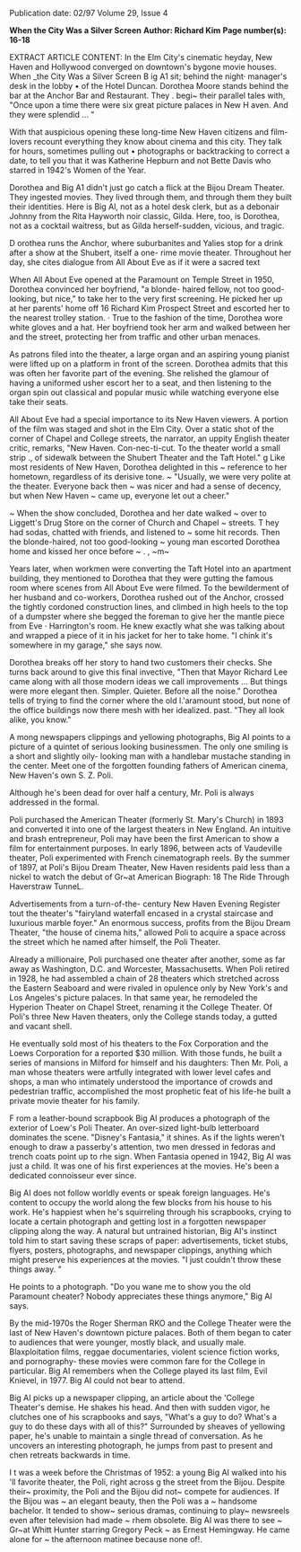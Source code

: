 Publication date: 02/97
Volume 29, Issue 4

**When the City Was a Silver Screen**
**Author: Richard Kim**
**Page number(s): 16-18**

EXTRACT ARTICLE CONTENT:
In the Elm City's cinematic heyday, New Haven and Hollywood 
converged on downtown's bygone movie houses. 
When _the City Was 
a Silver Screen 
B 
ig A1 sit; behind the night· manager's desk in the lobby 
• 
of the Hotel Duncan. Dorothea Moore stands behind 
the bar at the Anchor Bar and Restaurant. They . begi~ 
their parallel tales with, "Once upon a time there were 
six great picture palaces in New H aven. And they were 
splendid ... " 

With that auspicious opening these long-time New Haven 
citizens and film-lovers recount everything they know about 
cinema and this city. They talk for hours, sometimes pulling out 
• photographs or backtracking to correct a date, to tell you that it 
was Katherine Hepburn and not Bette Davis who starred in 
1942's Women of the Year. 

Dorothea and Big A1 didn't just go catch a flick at the Bijou 
Dream Theater. They ingested movies. They lived through them, 
and through them they built their identities. Here is Big Al, not 
as a hotel desk clerk, but as a debonair Johnny from the Rita 
Hayworth noir classic, Gilda. Here, too, is Dorothea, not as a 
cocktail waitress, but as Gilda herself-sudden, vicious, and 
tragic. 

D 
orothea runs the Anchor, where suburbanites and Yalies 
stop for a drink after a show at the Shubert, itself a one-
rime movie theater. Throughout her day, she cites 
dialogue from All About Eve as if it were a sacred text 

When All About Eve opened at the Paramount on Temple 
Street in 1950, Dorothea convinced her boyfriend, "a blonde-
haired fellow, not too good-looking, but nice," to take her to the 
very first screening. He picked her up at her parents' home off 
16 
Richard Kim 
Prospect Street and escorted her to the nearest trolley station. 
· True to the fashion of the time, Dorothea wore white gloves and 
a hat. Her boyfriend took her arm and walked between her and 
the street, protecting her from traffic and other urban menaces. 

As patrons filed into the theater, a large organ and an aspiring 
young pianist were lifted up on a platform in front of the screen. 
Dorothea admits that this was often her favorite part of the 
evening. She relished the glamour of having a uniformed usher 
escort her to a seat, and then listening to the organ spin out 
classical and popular music while watching everyone else take 
their seats. 

All About Eve had a special importance to its New Haven 
viewers. A portion of the film was staged and shot in the Elm 
City. Over a static shot of the corner of Chapel and College 
streets, the narrator, an uppity English theater critic, remarks, 
"New Haven. Con-nec-ti-cut. To the theater world a small strip ., 
of sidewalk between the Shubert Theater and the Taft Hotel." g 
Like most residents of New Haven, Dorothea delighted in this ~ 
reference to her hometown, regardless of its derisive tone. ~ 
"Usually, we were very polite at the theater. Everyone back then ~ 
was nicer and had a sense of decency, but when New Haven ~ 
came up, everyone let out a cheer." 

~ 
When the show concluded, Dorothea and her date walked ~ 
over to Liggett's Drug Store on the corner of Church and Chapel ~ 
streets. T hey had sodas, chatted with friends, and listened to ~ 
some hit records. Then the blonde-haired, not too good-looking ~ 
young man escorted Dorothea home and kissed her once before ~ 
. 
, 
~m~ 


Years later, when workmen were 
converting the Taft Hotel into an 
apartment building, they mentioned to 
Dorothea that they were gutting the 
famous room where scenes from All About 
Eve were filmed. To the bewilderment of 
her husband and co-workers, Dorothea 
rushed out of the Anchor, crossed the 
tightly cordoned construction lines, and 
climbed in high heels to the top of a 
dumpster where she begged the foreman 
to give her the mantle piece from Eve 
· Harrington's room. He knew exactly what 
she was talking about and wrapped a 
piece of it in his jacket for her to take 
home. "I chink it's somewhere in my 
garage," she says now. 

Dorothea breaks off her story to hand 
two customers their checks. She turns 
back around to give this final invective, 
"Then that Mayor Richard Lee came 
along with all those modern ideas we call 
improvements ... But things were more 
elegant then. Simpler. Quieter. Before all 
the noise." Dorothea tells of trying to 
find the corner where the old l.'aramount 
stood, but none of the office buildings 
now there mesh with her idealized. past. 
"They all look alike, you know." 

A
mong newspapers clippings and 
yellowing photographs, Big AI 
points to a picture of a quintet of 
serious looking businessmen. The only 
one smiling is a short and slightly oily-
looking man with a handlebar mustache 
standing in the center. Meet one of the 
forgotten founding fathers of American 
cinema, New Haven's own S. Z. Poli. 

Although he's been dead for over half a 
century, Mr. Poli is always addressed in 
the formal. 

Poli purchased the American Theater 
(formerly St. Mary's Church) in 1893 and 
converted it into one of the largest 
theaters in New England. An intuitive 
and brash entrepreneur, Poli may have 
been the first American to show a film for 
entertainment purposes. In early 1896, 
between acts of Vaudeville theater, Poli 
experimented with French cinematograph 
reels. By the summer of 1897, at Poli's 
Bijou Dream Theater, New Haven 
residents paid less than a nickel to watch 
the debut of Gr~at American Biograph: 
18 
The Ride Through Haverstraw TunneL. 

Advertisements from a turn-of-the-
century New Haven Evening Register tout 
the theater's "fairyland waterfall encased 
in a crystal staircase and luxurious marble 
foyer." An enormous success, profits from 
the Bijou Dream Theater, "the house of 
cinema hits," allowed Poli to acquire a 
space across the street which he named 
after himself, the Poli Theater. 

Already a millionaire, Poli purchased 
one theater after another, some as far 
away as Washington, D.C. and Worcester, 
Massachusetts. When Poli retired in 
1928, he had assembled a chain of 28 
theaters which stretched across the 
Eastern Seaboard and were rivaled in 
opulence only by New York's and Los 
Angeles's picture palaces. In that same 
year, he remodeled the Hyperion Theater 
on Chapel Street, renaming it the College 
Theater. Of Poli's three New Haven 
theaters, only the College stands today, a 
gutted and vacant shell. 

He eventually sold most of his 
theaters to the Fox Corporation and the 
Loews Corporation for a reported $30 
million. With those funds, he built a 
series of mansions in Milford for himself 
and his daughters: Then Mr. Poli, a man 
whose theaters were artfully integrated 
with lower level cafes and shops, a man 
who 
intimately 
understood 
the 
importance of crowds and pedestrian 
traffic, accomplished the most prophetic 
feat of his life-he built a private movie 
theater for his family. 

F 
rom a leather-bound scrapbook Big 
AI produces a photograph of the 
exterior of Loew's Poli Theater. An 
over-sized 
light-bulb 
letterboard 
dominates the scene. "Disney's Fantasia," 
it shines. As if the lights weren't enough 
to draw a passerby's attention, two men 
dressed in fedoras and trench coats point 
up to rhe sign. When Fantasia opened in 
1942, Big AI was just a child. It was one 
of his first experiences at the movies. He's 
been a dedicated connoisseur ever since. 

Big AI does not follow worldly events 
or speak foreign languages. He's content 
to occupy the world along the few blocks 
from his house to his work. He's happiest 
when he's squirreling through his 
scrapbooks, crying to locate a certain 
photograph and getting lost in a 
forgotten newspaper clipping along the 
way. A natural but untrained historian, 
Big AI's instinct told him to start saving 
these scraps of paper: advertisements, 
ticket stubs, flyers, posters, photographs, 
and newspaper clippings, anything which 
might preserve his experiences at the 
movies. "I just couldn't throw these things 
away. " 

He points to a photograph. "Do you 
wane me to show you the old Paramount 
cheater? Nobody appreciates these things 
anymore," Big AI says. 

By the mid-1970s the Roger Sherman 
RKO and the College Theater were the 
last of New Haven's downtown picture 
palaces. Both of them began to cater to 
audiences that were younger, mostly 
black, and usually male. Blaxploitation 
films, reggae documentaries, violent 
science fiction works, and pornography-
these movies were common fare for the 
College in particular. Big AI remembers 
when the College played its last film, Evil 
Knievel, in 1977. Big AI could not bear to 
attend. 

Big AI picks up a newspaper clipping, 
an article about the 'College Theater's 
demise. He shakes his head. And then 
with sudden vigor, he clutches one of his 
scrapbooks and says, "What's a guy to do? 
What's a guy to do these days with all of 
this?" Surrounded by sheaves of yellowing 
paper, he's unable to maintain a single 
thread of conversation. As he uncovers an 
interesting photograph, he jumps from 
past to present and chen retreats 
backwards in time. 

I 
t was a week before the Christmas of 
1952: a young Big AI walked into his 'll 
favorite theater, the Poli, right across g 
the street from the Bijou. Despite their~ 
proximity, the Poli and the Bijou did not~ 
compete for audiences. If the Bijou was ~ 
an elegant beauty, then the Poli was a ~ 
handsome bachelor. It tended to show~ 
serious dramas, continuing to play~ 
newsreels even after television had made ~ 
rhem obsolete. Big AI was there to see ~ 
Gr~at Whitt Hunter starring Gregory Peck ~ 
as Ernest Hemingway. He came alone for ~ 
the afternoon matinee because none of!.